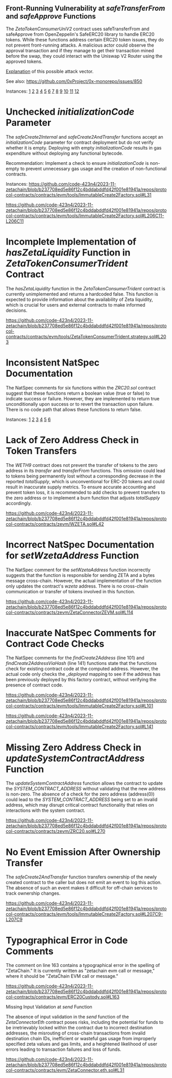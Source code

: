 ## Front-Running Vulnerability at *safeTransferFrom* and *safeApprove* Functions

The *ZetaTokenConsumerUniV2* contract uses safeTransferFrom and safeApprove from OpenZeppelin's SafeERC20 library to handle ERC20 tokens. While these functions address certain ERC20 token issues, they do not prevent front-running attacks. A malicious actor could observe the approval transaction and if they manage to get their transaction mined before the swap, they could interact with the Uniswap V2 Router using the approved tokens.

[Explanation](https://docs.google.com/document/d/1YLPtQxZu1UAvO9cZ1O2RPXBbT0mooh4DYKjA_jp-RLM/edit#heading=h.m9fhqynw2xvt) of this possible attack vector.

See also: https://github.com/0xProject/0x-monorepo/issues/850

Instances:
[1](https://github.com/code-423n4/2023-11-zetachain/blob/b237708ed5e86f12c4bddabddfd42f001e81941a/repos/protocol-contracts/contracts/evm/tools/ZetaTokenConsumerPancakeV3.strategy.sol#L135-136) [2](https://github.com/code-423n4/2023-11-zetachain/blob/b237708ed5e86f12c4bddabddfd42f001e81941a/repos/protocol-contracts/contracts/evm/tools/ZetaTokenConsumerPancakeV3.strategy.sol#L159-L160) [3](https://github.com/code-423n4/2023-11-zetachain/blob/b237708ed5e86f12c4bddabddfd42f001e81941a/repos/protocol-contracts/contracts/evm/tools/ZetaTokenConsumerPancakeV3.strategy.sol#L193-194) [4](https://github.com/code-423n4/2023-11-zetachain/blob/b237708ed5e86f12c4bddabddfd42f001e81941a/repos/protocol-contracts/contracts/evm/tools/ZetaTokenConsumerTrident.strategy.sol#L108-L109) [5](https://github.com/code-423n4/2023-11-zetachain/blob/b237708ed5e86f12c4bddabddfd42f001e81941a/repos/protocol-contracts/contracts/evm/tools/ZetaTokenConsumerTrident.strategy.sol#L144-L145) [6](https://github.com/code-423n4/2023-11-zetachain/blob/b237708ed5e86f12c4bddabddfd42f001e81941a/repos/protocol-contracts/contracts/evm/tools/ZetaTokenConsumerTrident.strategy.sol#L175-L176) [7](https://github.com/code-423n4/2023-11-zetachain/blob/b237708ed5e86f12c4bddabddfd42f001e81941a/repos/protocol-contracts/contracts/evm/tools/ZetaTokenConsumerUniV2.strategy.sol#L67-L68) [8](https://github.com/code-423n4/2023-11-zetachain/blob/b237708ed5e86f12c4bddabddfd42f001e81941a/repos/protocol-contracts/contracts/evm/tools/ZetaTokenConsumerUniV2.strategy.sol#L103-L104) [9](https://github.com/code-423n4/2023-11-zetachain/blob/b237708ed5e86f12c4bddabddfd42f001e81941a/repos/protocol-contracts/contracts/evm/tools/ZetaTokenConsumerUniV2.strategy.sol#L133-L134) [10](https://github.com/code-423n4/2023-11-zetachain/blob/b237708ed5e86f12c4bddabddfd42f001e81941a/repos/protocol-contracts/contracts/evm/tools/ZetaTokenConsumerUniV3.strategy.sol#L107-L108) [11](https://github.com/code-423n4/2023-11-zetachain/blob/b237708ed5e86f12c4bddabddfd42f001e81941a/repos/protocol-contracts/contracts/evm/tools/ZetaTokenConsumerUniV3.strategy.sol#L132-L133) [12](https://github.com/code-423n4/2023-11-zetachain/blob/b237708ed5e86f12c4bddabddfd42f001e81941a/repos/protocol-contracts/contracts/evm/tools/ZetaTokenConsumerUniV3.strategy.sol#L167-L168)

# Unchecked *initializationCode* Parameter
The *safeCreate2Internal* and *safeCreate2AndTransfer* functions accept an *initializationCode* parameter for contract deployment but do not verify whether it is empty. Deploying with empty *initializationCode* results in gas expenditure without deploying any functional bytecode.

Recommendation: Implement a check to ensure *initializationCode* is non-empty to prevent unnecessary gas usage and the creation of non-functional contracts. 

Instances:
https://github.com/code-423n4/2023-11-zetachain/blob/b237708ed5e86f12c4bddabddfd42f001e81941a/repos/protocol-contracts/contracts/evm/tools/ImmutableCreate2Factory.sol#L31

https://github.com/code-423n4/2023-11-zetachain/blob/b237708ed5e86f12c4bddabddfd42f001e81941a/repos/protocol-contracts/contracts/evm/tools/ImmutableCreate2Factory.sol#L206C11-L206C11


# Incomplete Implementation of *hasZetaLiquidity* Function in *ZetaTokenConsumerTrident* Contract

The *hasZetaLiquidity* function in the *ZetaTokenConsumerTrident* contract is currently unimplemented and returns a hardcoded false. This function is expected to provide information about the availability of Zeta liquidity, which is crucial for users and external contracts to make informed decisions.


https://github.com/code-423n4/2023-11-zetachain/blob/b237708ed5e86f12c4bddabddfd42f001e81941a/repos/protocol-contracts/contracts/evm/tools/ZetaTokenConsumerTrident.strategy.sol#L203

# Inconsistent NatSpec Documentation
The NatSpec comments for six functions within the *ZRC20.sol* contract suggest that these functions return a boolean value (true or false) to indicate success or failure. However, they are implemented to return true unconditionally upon success or to revert the transaction upon failure. There is no code path that allows these functions to return false.


Instances:
[1](https://github.com/code-423n4/2023-11-zetachain/blob/b237708ed5e86f12c4bddabddfd42f001e81941a/repos/protocol-contracts/contracts/zevm/ZRC20.sol#L125) [2](https://github.com/code-423n4/2023-11-zetachain/blob/b237708ed5e86f12c4bddabddfd42f001e81941a/repos/protocol-contracts/contracts/zevm/ZRC20.sol#L145) [3](https://github.com/code-423n4/2023-11-zetachain/blob/b237708ed5e86f12c4bddabddfd42f001e81941a/repos/protocol-contracts/contracts/zevm/ZRC20.sol#L157) [4](https://github.com/code-423n4/2023-11-zetachain/blob/b237708ed5e86f12c4bddabddfd42f001e81941a/repos/protocol-contracts/contracts/zevm/ZRC20.sol#L173) [5](https://github.com/code-423n4/2023-11-zetachain/blob/b237708ed5e86f12c4bddabddfd42f001e81941a/repos/protocol-contracts/contracts/zevm/ZRC20.sol#L225) [6](https://github.com/code-423n4/2023-11-zetachain/blob/b237708ed5e86f12c4bddabddfd42f001e81941a/repos/protocol-contracts/contracts/zevm/ZRC20.sol#L256)

# Lack of Zero Address Check in Token Transfers
The *WETH9* contract does not prevent the transfer of tokens to the zero address in its *transfer* and *transferFrom* functions. This omission could lead to tokens being permanently lost without a corresponding decrease in the reported *totalSupply*, which is unconventional for ERC-20 tokens and could result in inaccurate supply metrics. To ensure accurate accounting and prevent token loss, it is recommended to add checks to prevent transfers to the zero address or to implement a burn function that adjusts *totalSupply* accordingly.

https://github.com/code-423n4/2023-11-zetachain/blob/b237708ed5e86f12c4bddabddfd42f001e81941a/repos/protocol-contracts/contracts/zevm/WZETA.sol#L42


# Incorrect NatSpec Documentation for *setWzetaAddress* Function

The NatSpec comment for the *setWzetaAddress* function incorrectly suggests that the function is responsible for sending ZETA and a bytes message cross-chain. However, the actual implementation of the function only updates the contract's *wzeta* address. There is no cross-chain communication or transfer of tokens involved in this function.

https://github.com/code-423n4/2023-11-zetachain/blob/b237708ed5e86f12c4bddabddfd42f001e81941a/repos/protocol-contracts/contracts/zevm/ZetaConnectorZEVM.sol#L114

# Inaccurate NatSpec Comments for Contract Code Checks

The NatSpec comments for the *findCreate2Address* (line 101) and *findCreate2AddressViaHash* (line 141) functions state that the functions check for existing contract code at the computed address. However, the actual code only checks the *_deployed* mapping to see if the address has been previously deployed by this factory contract, without verifying the presence of contract code.

https://github.com/code-423n4/2023-11-zetachain/blob/b237708ed5e86f12c4bddabddfd42f001e81941a/repos/protocol-contracts/contracts/evm/tools/ImmutableCreate2Factory.sol#L101

https://github.com/code-423n4/2023-11-zetachain/blob/b237708ed5e86f12c4bddabddfd42f001e81941a/repos/protocol-contracts/contracts/evm/tools/ImmutableCreate2Factory.sol#L141

# Missing Zero Address Check in *updateSystemContractAddress* Function

The *updateSystemContractAddress* function allows the contract to update the *SYSTEM_CONTRACT_ADDRESS* without validating that the new address is non-zero. The absence of a check for the zero address (address(0)) could lead to the *SYSTEM_CONTRACT_ADDRESS* being set to an invalid address, which may disrupt critical contract functionality that relies on interactions with the system contract.

https://github.com/code-423n4/2023-11-zetachain/blob/b237708ed5e86f12c4bddabddfd42f001e81941a/repos/protocol-contracts/contracts/zevm/ZRC20.sol#L270


# No Event Emission After Ownership Transfer

The *safeCreate2AndTransfer* function transfers ownership of the newly created contract to the caller but does not emit an event to log this action. The absence of such an event makes it difficult for off-chain services to track ownership changes.

https://github.com/code-423n4/2023-11-zetachain/blob/b237708ed5e86f12c4bddabddfd42f001e81941a/repos/protocol-contracts/contracts/evm/tools/ImmutableCreate2Factory.sol#L207C9-L207C9


# Typographical Error in Code Comments

The comment on line 163 contains a typographical error in the spelling of "ZetaChain." It is currently written as "zetachain evm call or message," where it should be "ZetaChain EVM call or message."

https://github.com/code-423n4/2023-11-zetachain/blob/b237708ed5e86f12c4bddabddfd42f001e81941a/repos/protocol-contracts/contracts/evm/ERC20Custody.sol#L163


Missing Input Validation at *send* Function

The absence of input validation in the *send* function of the *ZetaConnectorEth* contract poses risks, including the potential for funds to be irretrievably locked within the contract due to incorrect destination addresses, the misrouting of cross-chain transactions from invalid destination chain IDs, inefficient or wasteful gas usage from improperly specified zeta values and gas limits, and a heightened likelihood of user errors leading to transaction failures and loss of funds.

https://github.com/code-423n4/2023-11-zetachain/blob/b237708ed5e86f12c4bddabddfd42f001e81941a/repos/protocol-contracts/contracts/evm/ZetaConnector.eth.sol#L31

